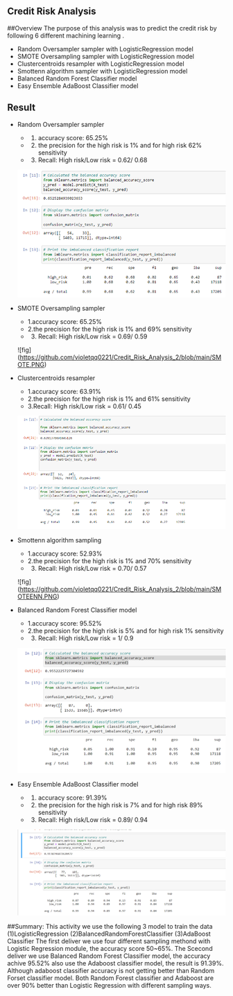 ## Credit Risk Analysis 

##Overview
The purpose of this analysis was to predict the credit risk by following 6 different  machining learning . 
* Random Oversampler sampler with LogisticRegression model
* SMOTE Oversampling sampler with LogisticRegression model
* Clustercentroids resampler with LogisticRegression model
* Smottenn algorithm sampler with LogisticRegression model
* Balanced Random Forest Classifier model
* Easy Ensemble AdaBoost Classifier model

## Result

* Random Oversampler sampler
  * 1. accuracy score: 65.25% 
  * 2. the precision for the high risk is 1% and for high risk 62% sensitivity
  * 3. Recall: High risk/Low risk = 0.62/ 0.68 

  ![fig](https://github.com/violetqq0221/Credit_Risk_Analysis_2/blob/main/Navie_random_oversampling.PNG)
  
  
* SMOTE Oversampling sampler
  * 1.accuracy score: 65.25% 
  * 2.the precision for the high risk is 1% and 69% sensitivity
  * 3. Recall: High risk/Low risk = 0.69/ 0.59

  ![fig] (https://github.com/violetqq0221/Credit_Risk_Analysis_2/blob/main/SMOTE.PNG)


* Clustercentroids resampler
  * 1.accuracy score: 63.91% 
  * 2.the precision for the high risk is 1% and 61% sensitivity 
  * 3.Recall: High risk/Low risk = 0.61/ 0.45 

  ![fig](https://github.com/violetqq0221/Credit_Risk_Analysis_2/blob/main/ClusterCentroids.PNG)


* Smottenn algorithm sampling
  * 1.accuracy score: 52.93% 
  * 2.the precision for the high risk is 1% and 70% sensitivity 
  * 3. Recall: High risk/Low risk = 0.70/ 0.57 

  ![fig] (https://github.com/violetqq0221/Credit_Risk_Analysis_2/blob/main/SMOTEENN.PNG)


* Balanced Random Forest Classifier model
  * 1.accuracy score: 95.52% 
  * 2.the precision for the high risk is 5% and for high risk 1% sensitivity  
  * 3. Recall: High risk/Low risk = 1/ 0.9 

  ![fig](https://github.com/violetqq0221/Credit_Risk_Analysis_2/blob/main/RandomForestClassifier.PNG)


* Easy Ensemble AdaBoost Classifier model
  * 1. accuracy score: 91.39% 
  * 2. the precision for the high risk is 7% and for high risk 89% sensitivity 
  * 3. Recall: High risk/Low risk = 0.89/ 0.94 

  ![fig](https://github.com/violetqq0221/Credit_Risk_Analysis_2/blob/main/Easy%20Ensemble%20AdaBoost%20Classifier.PNG)


##Summary: 
 This activity we use the following 3 model to train the data
 (1)LogisticRegression
 (2)BalancedRandomForestClassifier
 (3)AdaBoost Classifier
 The first deliver we use four different sampling methond with Logistic Regression module, the accuracy score 50~65%.
 The Scecond deliver we use Balanced Random Forest Classifier model, the accuracy achive 95.52% also use the Adaboost classifier model, the result is 91.39%. Although adaboost classifier accuracy is not getting better than Random Forset classifier model. Both Random Forest classifier and Adaboost are over 90% better than Logistic Regression with different sampling ways. 
 
 
